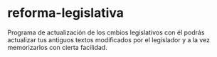 # reforma-legislativa
Programa de actualización de los cmbios legislativos con él podrás actualizar tus antiguos textos modificados por el legislador y a la vez memorizarlos con cierta facilidad.
